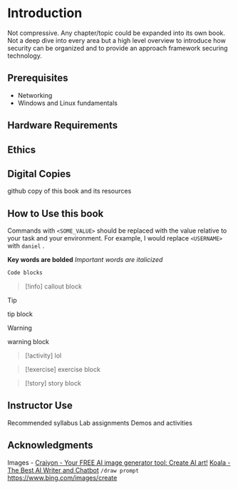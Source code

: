 # Introduction
Not compressive.  Any chapter/topic could be expanded into its own book.  Not a deep dive into every area but a high level overview to introduce how security can be organized and to provide an approach framework securing technology.

## Prerequisites
- Networking
- Windows and Linux fundamentals

## Hardware Requirements

## Ethics

## Digital Copies
github copy of this book and its resources

## How to Use this book

Commands with `<SOME_VALUE>` should be replaced with the value relative to your task and your environment.  For example, I would replace  `<USERNAME>` with `daniel` .

**Key words are bolded**
*Important words are italicized* 

```js
Code blocks
```


> [!info]
callout block

> [!tip]
> tip block

> [!warning]
> warning block

> [!activity]
> lol

> [!exercise]
> exercise block

> [!story]
> story block

## Instructor Use
Recommended syllabus
Lab assignments
Demos and activities
## Acknowledgments
Images - [Craiyon - Your FREE AI image generator tool: Create AI art!](https://www.craiyon.com/)
[Koala - The Best AI Writer and Chatbot](https://koala.sh/chat) `/draw prompt`
https://www.bing.com/images/create
